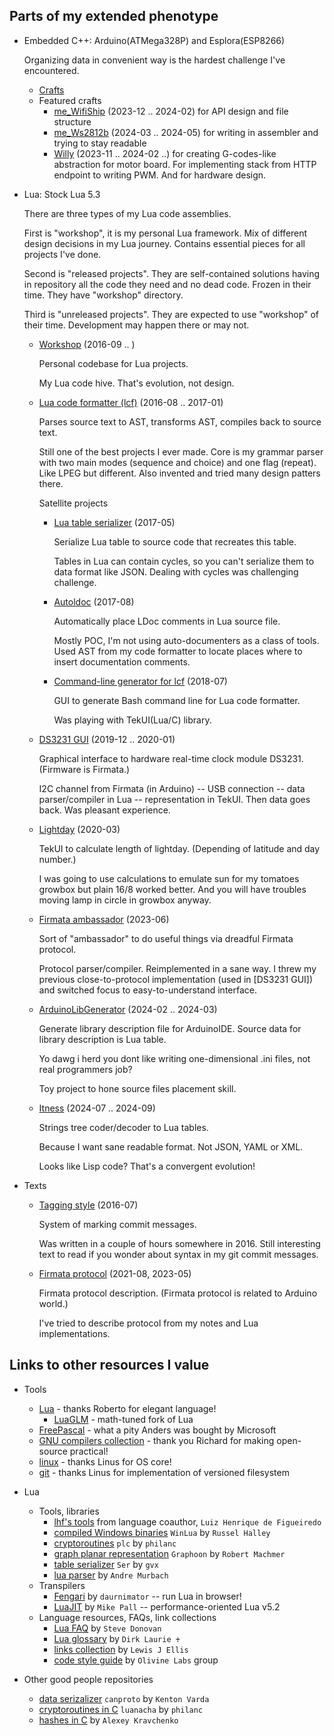 ## Parts of my extended phenotype

* Embedded C++: Arduino(ATMega328P) and Esplora(ESP8266)

  Organizing data in convenient way is the hardest challenge I've
  encountered.

  * [Crafts](https://github.com/martin-eden/Embedded_Crafts/)
  * Featured crafts
    * [me_WifiShip](https://github.com/martin-eden/Embedded-me_WifiShip)
      (2023-12 .. 2024-02) for API design and file structure
    * [me_Ws2812b](https://github.com/martin-eden/Embedded-me_Ws2812b)
      (2024-03 .. 2024-05) for writing in assembler and trying to stay readable
    * [Willy](https://github.com/martin-eden/willy)
      (2023-11 .. 2024-02 ..) for creating G-codes-like abstraction for
      motor board. For implementing stack from HTTP endpoint to writing
      PWM. And for hardware design.

* Lua: Stock Lua 5.3

  There are three types of my Lua code assemblies.

  First is "workshop", it is my personal Lua framework. Mix of different
  design decisions in my Lua journey. Contains essential pieces for all
  projects I've done.

  Second is "released projects". They are self-contained solutions
  having in repository all the code they need and no dead code. Frozen
  in their time. They have "workshop" directory.

  Third is "unreleased projects". They are expected to use "workshop"
  of their time. Development may happen there or may not.

  * [Workshop](https://github.com/martin-eden/workshop)
    (2016-09 .. )

    Personal codebase for Lua projects.

    My Lua code hive. That's evolution, not design.

  * [Lua code formatter (lcf)](https://github.com/martin-eden/lua_code_formatter)
    (2016-08 .. 2017-01)

    Parses source text to AST, transforms AST, compiles back to source text.

    Still one of the best projects I ever made. Core is my grammar parser
    with two main modes (sequence and choice) and one flag (repeat). Like
    LPEG but different. Also invented and tried many design patters there.

    Satellite projects

    * [Lua table serializer](https://github.com/martin-eden/lua_table_serializer)
      (2017-05)

      Serialize Lua table to source code that recreates this table.

      Tables in Lua can contain cycles, so you can't serialize them to
      data format like JSON. Dealing with cycles was challenging
      challenge.

    * [Autoldoc](https://github.com/martin-eden/autoldoc)
      (2017-08)

      Automatically place LDoc comments in Lua source file.

      Mostly POC, I'm not using auto-documenters as a class of tools.
      Used AST from my code formatter to locate places where to insert
      documentation comments.

    * [Command-line generator for lcf](https://github.com/martin-eden/lcf_params_gui)
      (2018-07)

      GUI to generate Bash command line for Lua code formatter.

      Was playing with TekUI(Lua/C) library.

  * [DS3231 GUI](https://github.com/martin-eden/tekui_ds3231)
    (2019-12 .. 2020-01)

    Graphical interface to hardware real-time clock module DS3231.
    (Firmware is Firmata.)

    I2C channel from Firmata (in Arduino) -- USB connection -- data
    parser/compiler in Lua -- representation in TekUI.
    Then data goes back. Was pleasant experience.

  * [Lightday](https://github.com/martin-eden/lightday)
    (2020-03)

    TekUI to calculate length of lightday. (Depending of latitude
    and day number.)

    I was going to use calculations to emulate sun for my tomatoes
    growbox but plain 16/8 worked better. And you will have troubles
    moving lamp in circle in growbox anyway.

  * [Firmata ambassador](https://github.com/martin-eden/FirmataAmbassador)
    (2023-06)

    Sort of "ambassador" to do useful things via dreadful Firmata protocol.

    Protocol parser/compiler. Reimplemented in a sane way. I threw my
    previous close-to-protocol implementation (used in [DS3231 GUI])
    and switched focus to easy-to-understand interface.

  * [ArduinoLibGenerator](https://github.com/martin-eden/ArduinoLibGenerator)
    (2024-02 .. 2024-03)

    Generate library description file for ArduinoIDE. Source data for
    library description is Lua table.

    Yo dawg i herd you dont like writing one-dimensional .ini files,
    not real programmers job?

    Toy project to hone source files placement skill.

  * [Itness](https://github.com/martin-eden/Lua-Itness)
    (2024-07 .. 2024-09)

    Strings tree coder/decoder to Lua tables.

    Because I want sane readable format. Not JSON, YAML or XML.

    Looks like Lisp code? That's a convergent evolution!

* Texts

  * [Tagging style](https://github.com/martin-eden/tagging_guideline)
    (2016-07)

    System of marking commit messages.

    Was written in a couple of hours somewhere in 2016. Still
    interesting text to read if you wonder about syntax in my git
    commit messages.

  * [Firmata protocol](https://github.com/martin-eden/firmata_protocol/blob/main/protocol.md)
    (2021-08, 2023-05)

    Firmata protocol description. (Firmata protocol is related to Arduino world.)

    I've tried to describe protocol from my notes and Lua implementations.

## Links to other resources I value

  * Tools
    * [Lua](https://github.com/lua/lua) - thanks Roberto for elegant language!
      * [LuaGLM](https://github.com/gottfriedleibniz/lua) - math-tuned fork of Lua
    * [FreePascal](https://github.com/fpc/FPCSource) - what a pity Anders was bought by Microsoft
    * [GNU compilers collection](https://github.com/gcc-mirror/gcc) - thank you Richard for making open-source practical!
    * [linux](https://github.com/torvalds/linux) - thanks Linus for OS core!
    * [git](https://github.com/git/git) - thanks Linus for implementation of versioned filesystem

  * Lua
    * Tools, libraries
      * [lhf's tools](http://webserver2.tecgraf.puc-rio.br/~lhf/ftp/lua/) from language coauthor, `Luiz Henrique de Figueiredo`
      * [compiled Windows binaries](https://github.com/WinLua/bin) `WinLua` by `Russel Halley`
      * [cryptoroutines](https://github.com/philanc/plc) `plc` by `philanc`
      * [graph planar representation](https://github.com/rm-code/Graphoon) `Graphoon` by `Robert Machmer`
      * [table serializer](https://github.com/gvx/Ser) `Ser` by `gvx`
      * [lua parser](https://github.com/andremm/lua-parser) by `Andre Murbach`
    * Transpilers
      * [Fengari](https://github.com/fengari-lua/fengari) by `daurnimator` -- run Lua in browser!
      * [LuaJIT](https://github.com/LuaJIT/LuaJIT) by `Mike Pall` -- performance-oriented Lua v5.2
    * Language resources, FAQs, link collections
      * [Lua FAQ](https://github.com/stevedonovan/luafaq) by `Steve Donovan`
      * [Lua glossary](https://rawgit.com/dlaurie/lua-notes/master/glossary.html) by `Dirk Laurie ♰`
      * [links collection](https://github.com/LewisJEllis/awesome-lua) by `Lewis J Ellis`
      * [code style guide](https://github.com/Olivine-Labs/lua-style-guide) by `Olivine Labs` group

  * Other good people repositories
    * [data serizalizer](https://github.com/sandstorm-io/capnproto) `canproto` by `Kenton Varda`
    * [cryptoroutines in C](https://github.com/philanc/luanacha) `luanacha` by `philanc`
    * [hashes in C](https://github.com/rhash/RHash/tree/master/librhash) by `Alexey Kravchenko`
